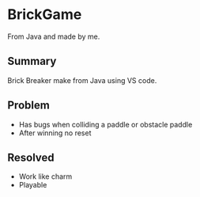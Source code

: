 # BrickGame
From Java and made by me.

## Summary
Brick Breaker make from Java using VS code.

## Problem
- Has bugs when colliding a paddle or obstacle paddle
- After winning no reset

## Resolved 
- Work like charm
- Playable
